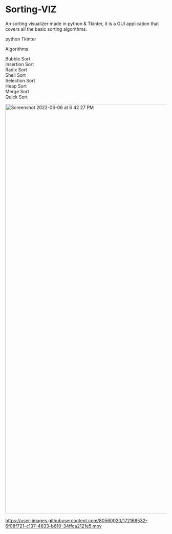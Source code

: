 # Sorting-VIZ
An sorting visualizer made in python & Tkinter, it is a GUI application that covers all the basic sorting algorithms.

python
Tkinter

Algorithms

Bubble Sort <br>
Insertion Sort <br>
Radix Sort <br>
Shell Sort <br>
Selection Sort <br>
Heap Sort <br>
Merge Sort <br>
Quick Sort <br>

<img width="1279" alt="Screenshot 2022-06-06 at 6 42 27 PM" src="https://user-images.githubusercontent.com/80560020/172168050-d81123d6-0924-4615-8e7d-2ce72b632317.png">



https://user-images.githubusercontent.com/80560020/172168532-6f08f721-c137-4833-b610-34ffca2121e5.mov

